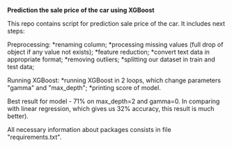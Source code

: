 **Prediction the sale price of the car using XGBoost**

This repo contains script for prediction sale price of the car.
It includes next steps:

Preprocessing:
*renaming column;
*processing missing values (full drop of object if any value not exists);
*feature reduction;
*convert text data in appropriate format;
*removing outliers;
*splitting our dataset in train and test data;

Running XGBoost:
*running XGBoost in 2 loops, which change parameters "gamma" and "max_depth";
*printing score of model.

Best result for model - 71% on max_depth=2 and gamma=0.
In comparing with linear regression, which gives us 32% accuracy, this result is much better).

All necessary information about packages consists in file "requirements.txt".